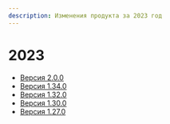 ```yaml
---
description: Изменения продукта за 2023 год
---
```


# 2023

* [Версия 2.0.0](https://docs.teamstorm.io/release-notes/2023/versiya-2.0.0)
* [Версия 1.34.0](versiya-1.34.0.md)
* [Версия 1.32.0](https://docs.teamstorm.io/release-notes/2023/versiya-1.32.0)
* [Версия 1.30.0](versiya-1.30.0.md)
* [Версия 1.27.0](versiya-1.27.0.md)



####

####

###
